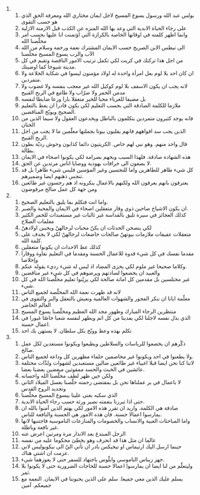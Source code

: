 <ol>
  <li>
    <ol>
      <li>بولس عبد الله ورسول يسوع المسيح لاجل ايمان مختاري الله ومعرفة الحق الذي هو حسب التقوى</li>
      <li>على رجاء الحياة الابدية التي وعد بها الله المنزه عن الكذب قبل الازمنة الازلية</li>
      <li>وانما اظهر كلمته في اوقاتها الخاصة بالكرازة التي اؤتمنت انا عليها بحسب امر مخلّصنا الله</li>
      <li>الى تيطس الابن الصريح حسب الايمان المشترك نعمة ورحمة وسلام من الله الآب والرب يسوع المسيح مخلّصنا</li>
      <li>من اجل هذا تركتك في كريت لكي تكمل ترتيب الامور الناقصة وتقيم في كل مدينة شيوخا كما اوصيتك.</li>
      <li>ان كان احد بلا لوم بعل امرأة واحدة له اولاد مؤمنون ليسوا في شكاية الخلاعة ولا متمردين.</li>
      <li>لانه يجب ان يكون الاسقف بلا لوم كوكيل الله غير معجب بنفسه ولا غضوب ولا مدمن الخمر ولا ضرّاب ولا طامع في الربح القبيح</li>
      <li>بل مضيفا للغرباء محبا للخير متعقلا بارا ورعا ضابطا لنفسه</li>
      <li>ملازما للكلمة الصادقة التي بحسب التعليم لكي يكون قادرا ان يعظ بالتعليم الصحيح ويوبّخ المناقضين.</li>
      <li>فانه يوجد كثيرون متمردين يتكلمون بالباطل ويخدعون العقول ولا سيما الذين من الختان</li>
      <li>الذين يجب سد افواههم فانهم يقلبون بيوتا بجملتها معلّمين ما لا يجب من اجل الربح القبيح.</li>
      <li>قال واحد منهم. وهو نبي لهم خاص. الكريتيون دائما كذابون وحوش رديّة بطون بطالة.</li>
      <li>هذه الشهادة صادقة. فلهذا السبب وبخهم بصرامة لكي يكونوا اصحاء في الايمان</li>
      <li>لا يصغون الى خرافات يهودية ووصايا اناس مرتدين عن الحق.</li>
      <li>كل شيء طاهر للطاهرين واما للنجسين وغير المؤمنين فليس شيء طاهرا بل قد تنجس ذهنهم ايضا وضميرهم.</li>
      <li>يعترفون بانهم يعرفون الله ولكنهم بالاعمال ينكرونه اذ هم رجسون غير طائعين ومن جهة كل عمل صالح مرفوضون</li>
    </ol>
  </li>
  <li>
    <ol>
      <li>واما انت فتكلم بما يليق بالتعليم الصحيح.</li>
      <li>ان يكون الاشياخ صاحين ذوي وقار متعقلين اصحاء في الايمان والمحبة والصبر.</li>
      <li>كذلك العجائز في سيرة تليق بالقداسة غير ثالبات غير مستعبدات للخمر الكثير معلمات الصلاح</li>
      <li>لكي ينصحن الحدثات ان يكنّ محبات لرجالهنّ ويحببن اولادهنّ</li>
      <li>متعقلات عفيفات ملازمات بيوتهنّ صالحات خاضعات لرجالهنّ لكي لا يجدف على كلمة الله.</li>
      <li>كذلك عظ الاحداث ان يكونوا متعقلين</li>
      <li>مقدما نفسك في كل شيء قدوة للاعمال الحسنة ومقدما في التعليم نقاوة ووقارا وإخلاصا</li>
      <li>وكلاما صحيحا غير ملوم لكي يخزى المضاد اذ ليس له شيء رديء يقوله عنكم.</li>
      <li>والعبيد ان يخضعوا لسادتهم ويرضوهم في كل شيء غير مناقضين</li>
      <li>غير مختلسين بل مقدمين كل امانة صالحة لكي يزيّنوا تعليم مخلّصنا الله في كل شيء.</li>
      <li>لانه قد ظهرت نعمة الله المخلّصة لجميع الناس</li>
      <li>معلّمة ايانا ان ننكر الفجور والشهوات العالمية ونعيش بالتعقل والبر والتقوى في العالم الحاضر</li>
      <li>منتظرين الرجاء المبارك وظهور مجد الله العظيم ومخلّصنا يسوع المسيح</li>
      <li>الذي بذل نفسه لاجلنا لكي يفدينا من كل اثم ويطهر لنفسه شعبا خاصّا غيورا في اعمال حسنة.</li>
      <li>تكلم بهذه وعظ ووبّخ بكل سلطان. لا يستهن بك احد</li>
    </ol>
  </li>
  <li>
    <ol>
      <li>ذكّرهم ان يخضعوا للرياسات والسلاطين ويطيعوا ويكونوا مستعدين لكل عمل صالح.</li>
      <li>ولا يطعنوا في احد ويكونوا غير مخاصمين حلماء مظهرين كل وداعة لجميع الناس.</li>
      <li>لاننا كنا نحن ايضا قبلا اغبياء غير طائعين ضالين مستعبدين لشهوات ولذّات مختلفة عائشين في الخبث والحسد ممقوتين مبغضين بعضنا بعضا.</li>
      <li>ولكن حين ظهر لطف مخلّصنا الله واحسانه</li>
      <li>لا باعمال في بر عملناها نحن بل بمقتضى رحمته خلّصنا بغسل الميلاد الثاني وتجديد الروح القدس</li>
      <li>الذي سكبه بغنى علينا بيسوع المسيح مخلّصنا</li>
      <li>حتى اذا تبررنا بنعمته نصير ورثة حسب رجاء الحياة الابدية.</li>
      <li>صادقة هي الكلمة. واريد ان تقرر هذه الامور لكي يهتم الذين آمنوا بالله ان يمارسوا اعمالا حسنة. فان هذه الامور هي الحسنة والنافعة للناس.</li>
      <li>واما المباحثات الغبية والانساب والخصومات والمنازعات الناموسية فاجتنبها لانها غير نافعة وباطلة.</li>
      <li>الرجل المبتدع بعد الانذار مرة ومرتين اعرض عنه</li>
      <li>عالما ان مثل هذا قد انحرف وهو يخطئ محكوما عليه من نفسه</li>
      <li>حينما ارسل اليك ارتيماس او تيخيكس بادر ان تأتي اليّ الى نيكوبوليس لاني عزمت ان اشتي هناك.</li>
      <li>جهز زيناس الناموسي وابلّوس باجتهاد للسفر حتى لا يعوزهما شيء.</li>
      <li>وليتعلّم من لنا ايضا ان يمارسوا اعمالا حسنة للحاجات الضرورية حتى لا يكونوا بلا ثمر.</li>
      <li>يسلم عليك الذين معي جميعا. سلم على الذين يحبوننا في الايمان. النعمة مع جميعكم. آمين</li>
    </ol>
  </li>
</ol>